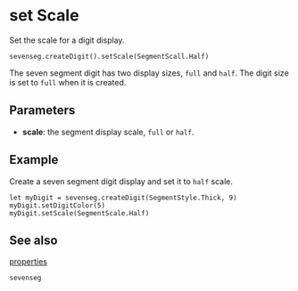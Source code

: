 # set Scale

Set the scale for a digit display.

```sig
sevenseg.createDigit().setScale(SegmentScall.Half)
```

The seven segment digit has two display sizes, `full` and `half`. The digit size is set to `full` when it is created.

## Parameters

* **scale**: the segment display scale, `full` or `half`.

## Example

Create a seven segment digit display and set it to `half` scale.

```blocks
let myDigit = sevenseg.createDigit(SegmentStyle.Thick, 9)
myDigit.setDigitColor(5)
myDigit.setScale(SegmentScale.Half)
```

## See also

[properties](/reference/sevenseg/sevensegdigit/properties)

```package
sevenseg
```
